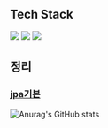 ## Tech Stack
<img src="https://img.shields.io/badge/Java-007396?style=flat-square&logo=Java&logoColor=white"/></a>
<img src="https://img.shields.io/badge/SpringBoot-6DB33F?style=flat-square&logo=SpringBoot&logoColor=green"/></a>
<img src="https://img.shields.io/badge/SpringSecurity-6DB33F?style=flat-square&logo=SpringSecurity&logoColor=green"/></a>


## 정리 
### [jpa기본](https://github.com/js988174/jpa)


![Anurag's GitHub stats](https://github-readme-stats.vercel.app/api?username=js988174&show_icons=true&theme=radical)
